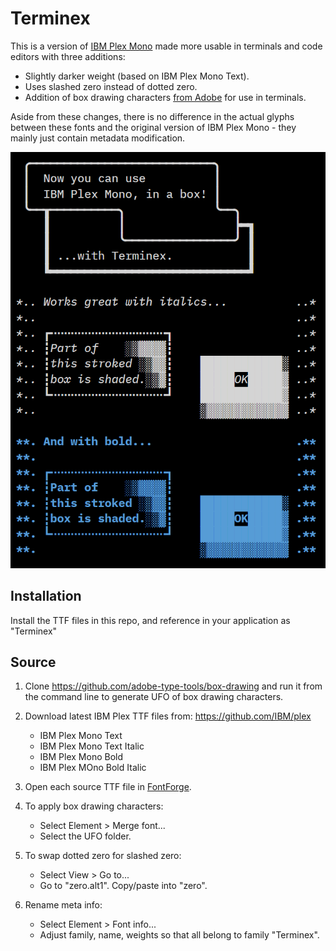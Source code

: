 Terminex
========

This is a version of [IBM Plex Mono](https://github.com/IBM/plex) made more
usable in terminals and code editors with three additions:

* Slightly darker weight (based on IBM Plex Mono Text).
* Uses slashed zero instead of dotted zero.
* Addition of box drawing characters [from Adobe](https://github.com/adobe-type-tools/box-drawing)
  for use in terminals.

Aside from these changes, there is no difference in the actual glyphs between
these fonts and the original version of IBM Plex Mono - they mainly just contain
metadata modification.

![](Sample.png)


Installation
------------

Install the TTF files in this repo, and reference in your application as
"Terminex"


Source
------

1. Clone https://github.com/adobe-type-tools/box-drawing and run it from the
   command line to generate UFO of box drawing characters.

2. Download latest IBM Plex TTF files from: https://github.com/IBM/plex
   * IBM Plex Mono Text
   * IBM Plex Mono Text Italic
   * IBM Plex Mono Bold
   * IBM Plex MOno Bold Italic

3. Open each source TTF file in [FontForge](https://fontforge.org/en-US/).

4. To apply box drawing characters:
   * Select Element > Merge font...
   * Select the UFO folder.

5. To swap dotted zero for slashed zero:
   * Select View > Go to...
   * Go to "zero.alt1". Copy/paste into "zero".

6. Rename meta info:
   * Select Element > Font info...
   * Adjust family, name, weights so that all belong to family "Terminex".
